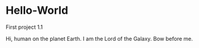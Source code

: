 # Hello-World
First project 1.1

Hi, human on the planet Earth. I am the Lord of the Galaxy. Bow before me. 
